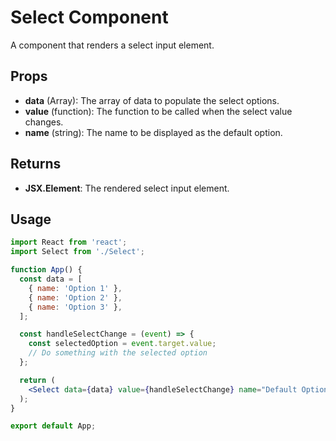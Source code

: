 # Select Component

A component that renders a select input element.

## Props

- **data** (Array): The array of data to populate the select options.
- **value** (function): The function to be called when the select value changes.
- **name** (string): The name to be displayed as the default option.

## Returns

- **JSX.Element**: The rendered select input element.

## Usage

```jsx
import React from 'react';
import Select from './Select';

function App() {
  const data = [
    { name: 'Option 1' },
    { name: 'Option 2' },
    { name: 'Option 3' },
  ];

  const handleSelectChange = (event) => {
    const selectedOption = event.target.value;
    // Do something with the selected option
  };

  return (
    <Select data={data} value={handleSelectChange} name="Default Option" />
  );
}

export default App;
